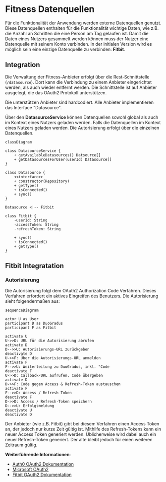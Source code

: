 # Fitness Datenquellen

Für die Funktionalität der Anwendung werden externe Datenquellen genutzt. Diese Datenquellen enthalten für die Funktionalität wichtige Daten, wie z.B. die Anzahl an Schritten die eine Person am Tag gelaufen ist. Damit die Daten eines Nutzers gesammelt werden können muss der Nutzer eine Datenquelle mit seinem Konto verbinden. In der initialen Version wird es möglich sein eine einzige Datenquelle zu verbinden: **Fitbit**.

## Integration

Die Verwaltung der Fitness-Anbieter erfolgt über die Rest-Schnittstelle (`/datasource`). Dort kann die Verbindung zu einem Anbieter eingerichtet werden, als auch wieder entfernt werden. Die Schnittstelle ist auf Anbieter ausgelegt, die das OAuth2 Protokoll unterstützen.

Die unterstützen Anbieter sind hardcodiert. Alle Anbieter implementieren das Interface "Datasource".

Über den **DatasourceService** können Datenquellen sowohl global als auch im Kontext eines Nutzers geladen werden. Falls die Datenquellen im Kontext eines Nutzers geladen werden.
Die Autorisierung erfolgt über die einzelnen Datenquellen.

```mermaid
classDiagram

class DatasourceService {
    + getAvailableDatasources() Datsource[]
    + getDatasourcesForUser(userId) Datasource[]
}

class Datasource {
    <<interface>>
    + constructor(Repository)
    + getType()
    + isConnected()
    + sync()
}

Datasource <|-- Fitbit

class Fitbit {
    -userId: String
    -accessToken: String
    -refreshToken: String

    + sync()
    + isConnected()
    + getType()
}
```

## Fitbit Integratation

### Autorisierung

Die Autorisierung folgt dem OAuth2 Authorization Code Verfahren. Dieses Verfahren erfordert ein aktives Eingreifen des Benutzers. Die Autorisierung sieht folgendermaßen aus:

```mermaid
sequenceDiagram

actor U as User
participant D as DuoGradus
participant F as Fitbit

activate U
U->>D: URL für die Autorisierung abrufen
activate D
D-->>U: Autorisierungs-URL zurückgeben
deactivate D
U->>F: Über die Autorisierungs-URL anmelden
activate F
F-->>U: Weiterleitung zu DuoGradus, inkl. "Code
deactivate F
U->>D: Callback-URL aufrufen, Code übergeben
activate D
D->>F: Code gegen Access & Refresh-Token austauschen
activate F
F-->>D: Access / Refresh Token
deactivate F
D->>D: Access / Refresh-Token speichern
D-->>U: Erfolgsmeldung
deactivate U
deactivate D
```

Der Anbieter (wie z.B. Fitbit) gibt bei diesem Verfahren einen Access Token an, der jedoch nur kurze Zeit gültig ist. Mithilfe des Refresh-Tokens kann ein neuer Access Token generiert werden. Üblicherweise wird dabei auch ein neuer Refresh-Token generiert. Der alte bleibt jedoch für einen weiteren Zeitraum gültig.

**Weiterführende Informationen**:

- <a href="https://auth0.com/docs/authenticate/protocols/oauth">Auth0 OAuth2 Dokumentation</a>
- <a href="https://learn.microsoft.com/de-de/entra/identity-platform/v2-oauth2-auth-code-flow">Microsoft OAuth2</a>
- <a href="https://dev.fitbit.com/build/reference/web-api/developer-guide/authorization/">Fitbit OAuth2 Dokumentation</a>
